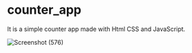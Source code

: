 # counter_app
It is a simple counter app made with Html CSS and JavaScript. 


![Screenshot (576)](https://user-images.githubusercontent.com/114985411/225993905-11007330-90d1-4f07-ac37-625753f352de.png)
